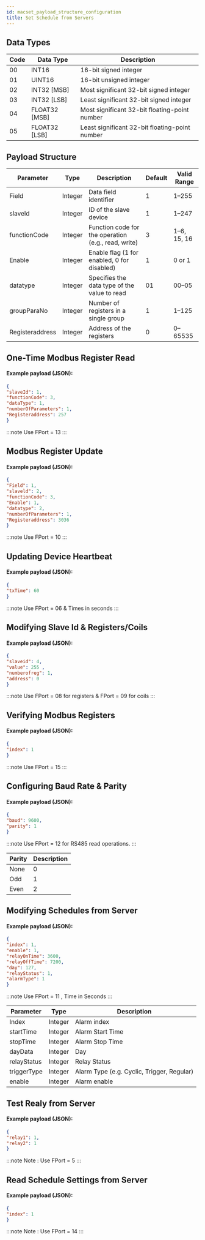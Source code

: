 ```yaml
---
id: macset_payload_structure_configuration
title: Set Schedule from Servers
---
```


## Data Types

<table className="parameter-table">
  <thead>
    <tr>
      <th>Code</th>
      <th>Data Type</th>
      <th>Description</th>
    </tr>
  </thead>
  <tbody>
    <tr>
      <td>00</td>
      <td>INT16</td>
      <td>16-bit signed integer</td>
    </tr>
    <tr>
      <td>01</td>
      <td>UINT16</td>
      <td>16-bit unsigned integer</td>
    </tr>
    <tr>
      <td>02</td>
      <td>INT32 [MSB]</td>
      <td>Most significant 32-bit signed integer</td>
    </tr>
    <tr>
      <td>03</td>
      <td>INT32 [LSB]</td>
      <td>Least significant 32-bit signed integer</td>
    </tr>
    <tr>
      <td>04</td>
      <td>FLOAT32 [MSB]</td>
      <td>Most significant 32-bit floating-point number</td>
    </tr>
    <tr>
      <td>05</td>
      <td>FLOAT32 [LSB]</td>
      <td>Least significant 32-bit floating-point number</td>
    </tr>
  </tbody>
</table>

## Payload Structure

<table className="parameter-table">
  <thead>
    <tr>
      <th>Parameter</th>
      <th>Type</th>
      <th>Description</th>
      <th>Default</th>
      <th>Valid Range</th>
    </tr>
  </thead>
  <tbody>
    <tr>
      <td>Field</td>
      <td>Integer</td>
      <td>Data field identifier</td>
      <td>1</td>
      <td>1–255</td>
    </tr>
    <tr>
      <td>slaveld</td>
      <td>Integer</td>
      <td>ID of the slave device</td>
      <td>1</td>
      <td>1–247</td>
    </tr>
    <tr>
      <td>functionCode</td>
      <td>Integer</td>
      <td>Function code for the operation (e.g., read, write)</td>
      <td>3</td>
      <td>1–6, 15, 16</td>
    </tr>
    <tr>
      <td>Enable</td>
      <td>Integer</td>
      <td>Enable flag (1 for enabled, 0 for disabled)</td>
      <td>1</td>
      <td>0 or 1</td>
    </tr>
    <tr>
      <td>datatype</td>
      <td>Integer</td>
      <td>Specifies the data type of the value to read</td>
      <td>01</td>
      <td>00–05</td>
    </tr>
    <tr>
      <td>groupParaNo</td>
      <td>Integer</td>
      <td>Number of registers in a single group</td>
      <td>1</td>
      <td>1–125</td>
    </tr>
    <tr>
      <td>Registeraddress</td>
      <td>Integer</td>
      <td>Address of the registers</td>
      <td>0</td>
      <td>0–65535</td>
    </tr>
  </tbody>
</table>

<div class="faint-line"></div>

## One-Time Modbus Register Read

#### Example payload (JSON): 

```json
{ 
"slaveId": 1, 
"functionCode": 3, 
"dataType": 1, 
"numberOfParameters": 1, 
"Registeraddress": 257
}
```
:::note
Use FPort = 13
:::

<div class="faint-line"></div>

## Modbus Register Update

#### Example payload (JSON): 

```json
{ 
"Field": 1,
"slaveld": 2,
"functionCode": 3,
"Enable": 1,
"datatype": 2,
"numberOfParameters": 1,
"Registeraddress": 3036
}
```
:::note
Use FPort = 10
:::

<div class="faint-line"></div>


## Updating Device Heartbeat

#### Example payload (JSON): 

```json
{ 
"txTime": 60
}
```
:::note
Use FPort = 06 & Times in seconds
:::

<div class="faint-line"></div>

## Modifying Slave Id & Registers/Coils

#### Example payload (JSON): 

```json
{ 
"slaveid": 4,
"value": 255 ,
"numberofreg": 1, 
"address": 0
}
```
:::note
Use FPort = 08 for registers & FPort = 09 for coils
:::

<div class="faint-line"></div>


## Verifying Modbus Registers

#### Example payload (JSON): 

```json
{ 
"index": 1 
}
```
:::note
Use FPort = 15
:::

<div class="faint-line"></div>


## Configuring Baud Rate & Parity

#### Example payload (JSON): 

```json
{ 
"baud": 9600, 
"parity": 1 
}
```
:::note
Use FPort = 12 for RS485 read operations.
:::

<table className="parameter-table">
  <thead>
    <tr>
      <th>Parity</th>
      <th>Description</th>
    </tr>
  </thead>
  <tbody>
    <tr>
      <td>None</td>
      <td>0</td>
    </tr>
    <tr>
      <td>Odd</td>
      <td>1</td>
    </tr>
    <tr>
      <td>Even</td>
      <td>2</td>
    </tr>
  </tbody>
</table>


## Modifying Schedules from Server

#### Example payload (JSON): 

```json
{ 
"index": 1, 
"enable": 1,
"relayOnTime": 3600, 
"relayOffTime": 7200, 
"day": 127, 
"relayStatus": 1, 
"alarmType": 1
}
```
:::note
Use FPort = 11 , Time in Seconds
:::

<table className="parameter-table">
  <thead>
    <tr>
      <th>Parameter</th>
      <th>Type</th>
      <th>Description</th>
    </tr>
  </thead>
  <tbody>
    <tr>
      <td>Index</td>
      <td>Integer</td>
      <td>Alarm index</td>
    </tr>
    <tr>
      <td>startTime</td>
      <td>Integer</td>
      <td>Alarm Start Time</td>
    </tr>
    <tr>
      <td>stopTime</td>
      <td>Integer</td>
      <td>Alarm Stop Time</td>
    </tr>
    <tr>
      <td>dayData</td>
      <td>Integer</td>
      <td>Day</td>
    </tr>
    <tr>
      <td>relayStatus</td>
      <td>Integer</td>
      <td>Relay Status</td>
    </tr>
    <tr>
      <td>triggerType</td>
      <td>Integer</td>
      <td>Alarm Type (e.g. Cyclic, Trigger, Regular)</td>
    </tr>
    <tr>
      <td>enable</td>
      <td>Integer</td>
      <td>Alarm enable</td>
    </tr>
  </tbody>
</table>


## Test Realy from Server

#### Example payload (JSON): 

```json
{ 
"relay1": 1, 
"relay2": 1 
}
```
:::note
Note : Use FPort = 5
:::


## Read Schedule Settings from Server

#### Example payload (JSON): 

```json
{ 
"index": 1
}
```
:::note
Note : Use FPort = 14
:::
